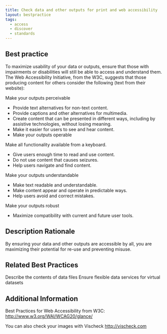 ```yaml
---
title: Check data and other outputs for print and web accessibility
layout: bestpractice
tags:
  - access
  - discover
  - standards
---
```


## Best practice

To maximize usability of your data or outputs, ensure that those with impairments or disabilities will still be able to access and understand them. The Web Accessibility Initiative, from the W3C, suggests that those producing content for others consider the following (text from their website):

Make your outputs perceivable

- Provide text alternatives for non-text content.
- Provide captions and other alternatives for multimedia.
- Create content that can be presented in different ways, including by assistive technologies, without losing meaning.
- Make it easier for users to see and hear content.
- Make your outputs operable

Make all functionality available from a keyboard.
- Give users enough time to read and use content.
- Do not use content that causes seizures.
- Help users navigate and find content.

Make your outputs understandable

- Make text readable and understandable.
- Make content appear and operate in predictable ways.
- Help users avoid and correct mistakes.

Make your outputs robust

- Maximize compatibility with current and future user tools.

## Description Rationale

By ensuring your data and other outputs are accessible by all, you are maximizing their potential for re-use and preventing misuse.

## Related Best Practices

Describe the contents of data files
Ensure flexible data services for virtual datasets

## Additional Information

Best Practices for Web Accessibility from W3C: http://www.w3.org/WAI/WCAG20/glance/

You can also check your images with Vischeck http://vischeck.com
